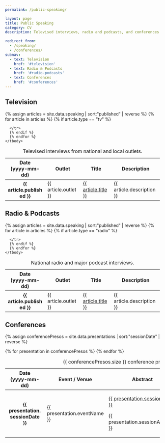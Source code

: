 ```yaml
---
permalink: /public-speaking/

layout: page
title: Public Speaking
category: CV
description: Televised interviews, radio and podcasts, and conferences.

redirect_from:
  - /speaking/
  - /conferences/
subnav:
  - text: Television
    href: '#television'
  - text: Radio & Podcasts
    href: '#radio-podcasts'
  - text: Conferences
    href: '#conferences'
---
```


## Television
<div class="usa-table--stacked">
  <table class="usa-table usa-table--borderless">
    <caption>Televised interviews from national and local outlets.</caption>
    <thead>
      <tr>
        <th data-sortable scope="col" role="columnheader" class="text-center">
          Date<br/>(yyyy-mm-dd)
        </th>
        <th data-sortable scope="col" role="columnheader">
          Outlet
        </th>
        <th role="columnheader">
          Title
        </th>
        <th role="columnheader">
          Description
        </th>
      </tr>
    </thead>
    <tbody>
      {% assign articles = site.data.speaking | sort:"published" | reverse %}
      {% for article in articles %}
      {% if article.type == "tv" %}
      <tr>
        <th class="text-center" data-sort-value="{{ article.published }}">
          <span style="display: inline-block; width: 7em;">{{ article.published }}</span>
        </th>
        <td class="text-left" data-sort-value="{{ article.outlet }}">
          {{ article.outlet }}
        </td>
        <td class="text-tabular text-left"><a href="{{ article.url }}">{{ article.title }}</a></td>
        <td class="text-tabular text-left">{{ article.description }}</td>
        
      </tr>
      {% endif %}
      {% endfor %} 
    </tbody>
  </table>
  <div class="usa-sr-only usa-table__announcement-region" aria-live="polite"></div>
</div>

## Radio & Podcasts
<div class="usa-table--stacked">
  <table class="usa-table usa-table--borderless">
    <caption>National radio and major podcast interviews.</caption>
    <thead>
      <tr>
        <th data-sortable scope="col" role="columnheader" class="text-center">
          Date<br/>(yyyy-mm-dd)
        </th>
        <th data-sortable scope="col" role="columnheader">
          Outlet
        </th>
        <th role="columnheader">
          Title
        </th>
        <th role="columnheader">
          Description
        </th>
      </tr>
    </thead>
    <tbody>
      {% assign articles = site.data.speaking | sort:"published" | reverse %}
      {% for article in articles %}
      {% if article.type == "radio" %}
      <tr>
        <th class="text-center" data-sort-value="{{ article.published }}">
          <span style="display: inline-block; width: 7em;">{{ article.published }}</span>
        </th>
        <td class="text-left" data-sort-value="{{ article.outlet }}">
          {{ article.outlet }}
        </td>
        <td class="text-tabular text-left"><a href="{{ article.url }}">{{ article.title }}</a></td>
        <td class="text-tabular text-left">{{ article.description }}</td>
        
      </tr>
      {% endif %}
      {% endfor %} 
    </tbody>
  </table>
  <div class="usa-sr-only usa-table__announcement-region" aria-live="polite"></div>
</div>

## Conferences
{% assign conferencePresos = site.data.presentations | sort:"sessionDate" | reverse %}

<div class="usa-table--stacked">
  <table class="usa-table usa-table--borderless">
    <caption>{{ conferencePresos.size }} conference presentations.</caption>
    <thead>
      <tr>
        <th data-sortable scope="col" role="columnheader" class="text-center">
          Date<br/>(yyyy-mm-dd)
        </th>
        <th data-sortable scope="col" role="columnheader" class="text-center">
          Event / Venue
        </th>
        <th role="columnheader" class="text-center">
          Abstract
        </th>
        <th role="columnheader" class="text-center">
          Download
        </th>
      </tr>
    </thead>
    <tbody>
      {% for presentation in conferencePresos %}
      <tr>
        <th class="text-center" data-sort-value="{{ presentation.sessionDate }}">
          <span style="display: inline-block; width: 7em;">{{ presentation.sessionDate }}</span>
        </th>
        <td class="text-left" data-sort-value="{{ presentation.eventName }}">{{ presentation.eventName }}</td>
        <td class="text-tabular text-left">
          <p class="text-tabular text-center"><a href="nowhere.com">{{ presentation.sessionName }}</a></p>
          <p class="text-tabular text-left">{{ presentation.sessionAbstract }}</p>
        </td>
        <td class="text-tabular text-center">{% if presentation.downloadPDF %}<a href="../{{ presentation.downloadPDF }}">PDF</a>{% endif %}</td>
      </tr>
      {% endfor %} 
    </tbody>
  </table>
</div>
